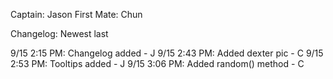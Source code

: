 Captain: Jason
First Mate: Chun

Changelog: Newest last

9/15 2:15 PM: Changelog added - J
9/15 2:43 PM: Added dexter pic - C
9/15 2:53 PM: Tooltips added - J
9/15 3:06 PM: Added random() method - C